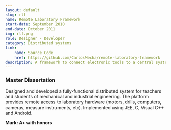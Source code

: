```yaml
---
layout: default
slug: rlf
name: Remote Laboratory Framework
start-date: September 2010
end-date: October 2011
img: rlf.png
role: Designer - Developer
category: Distributed systems
link:
    name: Source Code
    href: https://github.com/CarlosMecha/remote-laboratory-framework
description: A framework to connect electronic tools to a central system for remote access.
---
```


### Master Dissertation

Designed and developed a fully-functional distributed system for teachers and students of mechanical
and industrial engineering. The platform provides remote access to laboratory hardware (motors,
drills, computers, cameras, measure instruments, etc). Implemented using JEE, C, Visual C++ and
Android.

**Mark: A+ with honors**
